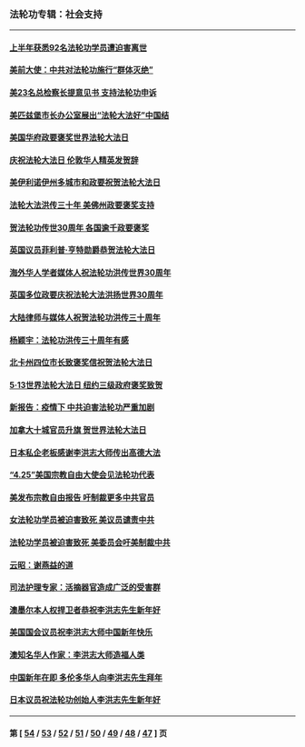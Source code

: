 ### 法轮功专辑：社会支持
---
#### [上半年获悉92名法轮功学员遭迫害离世](../../pages/nf4386/n13772701.md?07110430) 
#### [美前大使：中共对法轮功施行“群体灭绝”](../../pages/nf4386/n13771705.md?07110430) 
#### [美23名总检察长提意见书 支持法轮功申诉](../../pages/nf4386/n13766596.md?07110430) 
#### [美匹兹堡市长办公室展出“法轮大法好”中国结](../../pages/nf4386/n13749721.md?07110430) 
#### [美国华府政要褒奖世界法轮大法日](../../pages/nf4386/n13743770.md?07110430) 
#### [庆祝法轮大法日 伦敦华人精英发贺辞](../../pages/nf4386/n13741593.md?07110430) 
#### [美伊利诺伊州多城市和政要祝贺法轮大法日](../../pages/nf4386/n13737149.md?07110430) 
#### [法轮大法洪传三十年 美佛州政要褒奖支持](../../pages/nf4386/n13737103.md?07110430) 
#### [贺法轮功传世30周年 各国逾千政要褒奖](../../pages/nf4386/n13735828.md?07110430) 
#### [英国议员菲利普‧亨特勋爵恭贺法轮大法日](../../pages/nf4386/n13736187.md?07110430) 
#### [海外华人学者媒体人祝法轮功洪传世界30周年](../../pages/nf4386/n13735835.md?07110430) 
#### [英国多位政要庆祝法轮大法洪扬世界30周年](../../pages/nf4386/n13734739.md?07110430) 
#### [大陆律师与媒体人祝贺法轮功洪传三十周年](../../pages/nf4386/n13735062.md?07110430) 
#### [杨颖宇：法轮功洪传三十周年有感](../../pages/nf4386/n13734884.md?07110430) 
#### [北卡州四位市长致褒奖信祝贺法轮大法日](../../pages/nf4386/n13733292.md?07110430) 
#### [5·13世界法轮大法日 纽约三级政府褒奖致贺](../../pages/nf4386/n13732651.md?07110430) 
#### [新报告：疫情下 中共迫害法轮功严重加剧](../../pages/nf4386/n13732612.md?07110430) 
#### [加拿大十城官员升旗 贺世界法轮大法日](../../pages/nf4386/n13729166.md?07110430) 
#### [日本私企老板感谢李洪志大师传出高德大法](../../pages/nf4386/n13726335.md?07110430) 
#### [“4.25”美国宗教自由大使会见法轮功代表](../../pages/nf4386/n13724124.md?07110430) 
#### [美发布宗教自由报告 吁制裁更多中共官员](../../pages/nf4386/n13720670.md?07110430) 
#### [女法轮功学员被迫害致死 美议员谴责中共](../../pages/nf4386/n13682069.md?07110430) 
#### [法轮功学员被迫害致死 美委员会吁美制裁中共](../../pages/nf4386/n13631310.md?07110430) 
#### [云昭：谢燕益的道](../../pages/nf4386/n13607391.md?07110430) 
#### [司法护理专家：活摘器官造成广泛的受害群](../../pages/nf4386/n13570425.md?07110430) 
#### [澳墨尔本人权捍卫者恭祝李洪志先生新年好](../../pages/nf4386/n13556164.md?07110430) 
#### [美国国会议员祝李洪志大师中国新年快乐](../../pages/nf4386/n13554208.md?07110430) 
#### [澳知名华人作家：李洪志大师造福人类](../../pages/nf4386/n13552049.md?07110430) 
#### [中国新年在即 多伦多华人向李洪志先生拜年](../../pages/nf4386/n13531756.md?07110430) 
#### [日本议员祝法轮功创始人李洪志先生新年好](../../pages/nf4386/n13543228.md?07110430) 

---
#### 第 [ [54](./54.md?07110430) / [53](./53.md?07110430) / [52](./52.md?07110430) / [51](./51.md?07110430) / [50](./50.md?07110430) / [49](./49.md?07110430) / [48](./48.md?07110430) / [47](./47.md?07110430) ] 页
